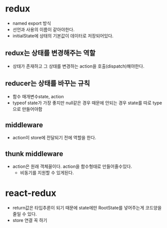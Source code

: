 # redux

- named export 방식
- 선언과 사용의 이름이 같아야한다.
- initialState에 상태의 기본값이 데이터로 저장되어있다.

## redux는 상태를 변경해주는 역할

- 상태가 존재하고 그 상태를 변경하는 action을 호출(dispatch)해야한다.

## reducer는 상태를 바꾸는 규칙

- 함수 매개변수state, action
- typeof state가 가장 좋지만 null같은 경우 때문에 안되는 경우 state를 따로 type으로 만들어야함

## middleware

- action이 store에 전달되기 전에 역할을 한다.

## thunk middleware

- action은 원래 객체꼴이다. action을 함수형태로 만들어줄수있다.
  - 비동기를 지원할 수 있게된다.

# react-redux

- return값은 타입추론이 되기 때문에 state에만 RootState를 넣어주는게 코드양을 줄일 수 있다.
- store 연결 꼭 하기
